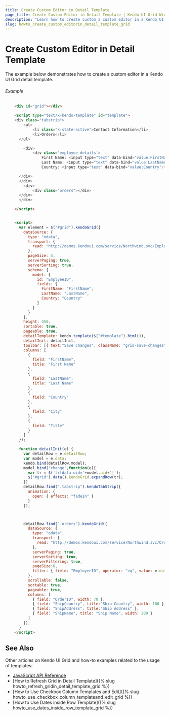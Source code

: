 ```yaml
---
title: Create Custom Editor in Detail Template
page_title: Create Custom Editor in Detail Template | Kendo UI Grid Widget
description: "Learn how to create custom a custom editor in a Kendo UI Grid detail template."
slug: howto_create_custom_editorin_detail_template_grid
---
```


# Create Custom Editor in Detail Template

The example below demonstrates how to create a custom editor in a Kendo UI Grid detail template.

###### Example

```html
    <div id="grid"></div>

    <script type="text/x-kendo-template" id="template">
    <div class="tabstrip">
        <ul>
            <li class="k-state-active">Contact Information</li>
            <li>Orders</li>
      </ul>

        <div>
            <div class='employee-details'>
                First Name: <input type="text" data-bind="value:FirstName"/><br />
                Last Name: <input type="text" data-bind="value:LastName"/><br />
                Country: <input type="text" data-bind="value:Country"/><br />   

      </div>
      </div>
        <div>
            <div class="orders"></div>
      </div>
      </div>

    </script>


    <script>
      var element = $("#grid").kendoGrid({
        dataSource: {
          type: "odata",
          transport: {
            read: "http://demos.kendoui.com/service/Northwind.svc/Employees"
          },
          pageSize: 5,
          serverPaging: true,
          serverSorting: true,
          schema: {
            model: {
              id: "EmplyeeID",
              fields: {
                FirstName: "FirstName",
                LastName: "LastName",
                Country: "Country"
              }
            }
          }
        },
        height: 450,
        sortable: true,
        pageable: true,
        detailTemplate: kendo.template($("#template").html()),
        detailInit: detailInit,
        toolbar: [{ text:"Save Changes", className: "grid-save-changes"}],
        columns: [
          {
            field: "FirstName",
            title: "First Name"
          },
          {
            field: "LastName",
            title: "Last Name"
          },
          {
            field: "Country"
          },
          {
            field: "City"
          },
          {
            field: "Title"
          }
        ]
      });

      function detailInit(e) {
        var detailRow = e.detailRow;
        var model = e.data;
        kendo.bind(detailRow,model);
        model.bind('change',function(e){
          var tr = $('tr[data-uid='+model.uid+']');
          $('#grid').data().kendoGrid.expandRow(tr);
        })
        detailRow.find(".tabstrip").kendoTabStrip({
          animation: {
            open: { effects: "fadeIn" }
          }
        });



        detailRow.find(".orders").kendoGrid({
          dataSource: {
            type: "odata",
            transport: {
              read: "http://demos.kendoui.com/service/Northwind.svc/Orders"
            },
            serverPaging: true,
            serverSorting: true,
            serverFiltering: true,
            pageSize:6,
            filter: { field: "EmployeeID", operator: "eq", value: e.data.EmployeeID }
          },
          scrollable: false,
          sortable: true,
          pageable: true,
          columns: [
            { field: "OrderID", width: 70 },
            { field: "ShipCountry", title:"Ship Country", width: 100 },
            { field: "ShipAddress", title:"Ship Address" },
            { field: "ShipName", title: "Ship Name", width: 200 }
          ]
        });
      }
    </script>

```

## See Also

Other articles on Kendo UI Grid and how-to examples related to the usage of templates:

* [JavaScript API Reference](/api/javascript/ui/grid)
* [How to Refresh Grid in Detail Template]({% slug howto_refresh_gridin_detail_template_grid %})
* [How to Use Checkbox Column Templates and Edit]({% slug howto_use_checkbox_column_templateand_edit_grid %})
* [How to Use Dates inside Row Template]({% slug howto_use_dates_inside_row_template_grid %})